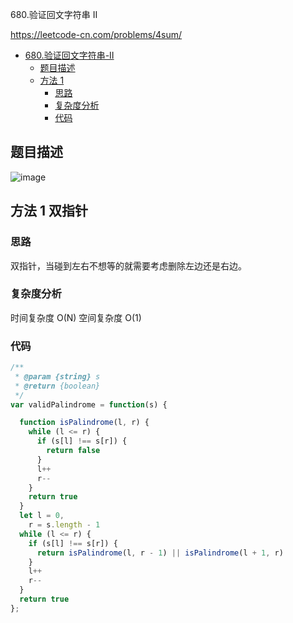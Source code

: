 680.验证回文字符串 Ⅱ

https://leetcode-cn.com/problems/4sum/
- [680.验证回文字符串-Ⅱ](#680.验证回文字符串-Ⅱ)
  - [题目描述](#题目描述)
  - [方法 1](#方法-1-双指针)
    - [思路](#思路)
    - [复杂度分析](#复杂度分析)
    - [代码](#代码)

## 题目描述
![image](https://user-images.githubusercontent.com/32665965/132481657-003b7c8a-2ae6-4125-81a9-7a84a65c88eb.png)

## 方法 1 双指针

### 思路
双指针，当碰到左右不想等的就需要考虑删除左边还是右边。

### 复杂度分析
时间复杂度 O(N)
空间复杂度 O(1)

### 代码
```js
/**
 * @param {string} s
 * @return {boolean}
 */
var validPalindrome = function(s) {

  function isPalindrome(l, r) {
    while (l <= r) {
      if (s[l] !== s[r]) {
        return false
      }
      l++
      r--
    }
    return true
  }
  let l = 0,
    r = s.length - 1
  while (l <= r) {
    if (s[l] !== s[r]) {
      return isPalindrome(l, r - 1) || isPalindrome(l + 1, r)
    }
    l++
    r--
  }
  return true
};
```

